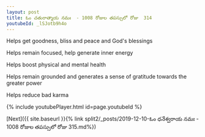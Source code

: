 ```yaml
---
layout: post
title: ఓం చతురాత్మాయ నమః  - 1008 రోజుల తపస్సులో రోజు  314
youtubeId: _lSJotb9h4o
---
```

 
 
Helps get goodness, bliss and peace and God's blessings
 
Helps remain focused, help generate inner energy 
 
Helps boost physical and mental health 
 
Helps remain grounded and generates a sense of gratitude towards the greater power 
 
Helps reduce bad karma
 
 
 
 


{% include youtubePlayer.html id=page.youtubeId %}
 
[Next]({{ site.baseurl }}{% link  split2/_posts/2019-12-10-ఓం ధనేశ్వరాయ నమః  - 1008 రోజుల తపస్సులో రోజు  315.md%})
 
